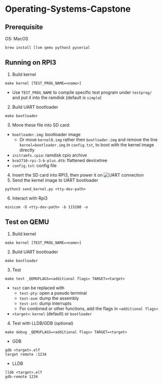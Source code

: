 # Operating-Systems-Capstone
## Prerequisite
OS: MacOS

```brew install llvm qemu python3 pyserial```
## Running on RPI3
1. Build kernel
```
make kernel [TEST_PROG_NAME=<name>]
```
- Use `TEST_PROG_NAME` to compile specific test program under `testprog/` and put it into the ramdisk (default is `simple`)
2. Build UART bootloader
```
make bootloader
```
3. Move these file  into SD card:
- `bootloader.img`: bootloader image
    - Or move `kernel8.img` rather then `bootloader.img` and remove the line `kernel=bootloader.img` in `config.txt`, to boot with the kernel image directly 
- `initramfs.cpio`: ramdisk cpio archive
- `bcm2710-rpi-3-b-plus.dtb`: flattened devicetree
- `config.txt`: config file
4. Insert the SD card into RPI3, then power it on
![UART connection](UART.png)
5. Send the kernel image to UART bootloader
```
python3 send_kernel.py <tty-dev-path>
```
6. Interact with Rpi3
```
minicom -D <tty-dev-path> -b 115200 -o
``` 
## Test on QEMU
1. Build kernel
```
make kernel [TEST_PROG_NAME=<name>]
```
2. Build UART bootloader
```
make bootloader
```
3. Test
```
make test _QEMUFLAGS=<additional flags> TARGET=<target>
```
- `test` can be replaced with
    - `test-pty`: open a pseudo terminal
    - `test-asm`: dump the assembly
    - `test-int`: dump interrupts
    - For combined or other functions, add the flags in `<additional flags>`
- `<target>`: `kernel` (default) or `bootloader`
4. Test with LLDB/GDB (optional)
```
make debug _QEMUFLAGS=<additional flags> TARGET=<target> 
```
- GDB
```
gdb <target>.elf
target remote :1234
```
- LLDB
```
lldb <target>.elf
gdb-remote 1234
```